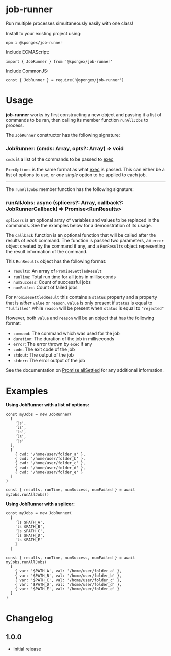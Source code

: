 #  job-runner

Run multiple processes simultaneously easily with one class!

Install to your existing project using:
```
npm i @spongex/job-runner
```

Include ECMAScript:
```
import { JobRunner } from '@spongex/job-runner'
```

Include CommonJS:
```
const { JobRunner } = require('@spongex/job-runner')
```

# Usage

__job-runner__ works by first constructing a new object and passing it a list of commands to be ran, then calling its member function `runAllJobs` to process.

The `JobRunner` constructor has the following signature:
### JobRunner: (cmds: Array<string>, opts?: Array<ExecOptions>) => void

`cmds` is a list of the commands to be passed to [exec](https://nodejs.org/api/child_process.html#child_processexeccommand-options-callback)

`ExecOptions` is the same format as what [exec](https://nodejs.org/api/child_process.html#child_processexeccommand-options-callback) is passed.  This can either be a list of options to use, or *one single* option to be applied to each job.

---

The `runAllJobs` member function has the following signature:
### runAllJobs: async (splicers?: Array<Splicer>, callback?: JobRunnerCallback) => Promise\<RunResults>

`splicers` is an optional array of variables and values to be replaced in the commands.
See the examples below for a demonstration of its usage.

The `callback` function is an optional function that will be called after the results of *each* command.  The function is passed two parameters, an `error` object created by the command if any, and a `RunResults` object representing the result information of the command.

This `RunResults` object has the following format:
- `results`: An array of `PromiseSettledResult`
- `runTime`: Total run time for all jobs in milliseconds
- `numSuccess`: Count of successful jobs
- `numFailed`: Count of failed jobs

For `PromiseSettledResult` this contains a `status` property and a property that is *either* `value` or `reason`.  `value` is only present if `status` is equal to `"fulfilled"` while `reason` will be present when `status` is equal to `"rejected"`

However, both `value` and `reason` will be an object that has the following format:
- `command`:  The command which was used for the job
- `duration`: The duration of the job in milliseconds
- `error`: The error thrown by `exec` if any
- `code`: The exit code of the job
- `stdout`: The output of the job
- `stderr`: The error output of the job

See the documentation on [Promise.allSettled](https://developer.mozilla.org/en-US/docs/Web/JavaScript/Reference/Global_Objects/Promise/allSettled#return_value) for any additional information.

# Examples

__Using JobRunner with a list of options:__

```
const myJobs = new JobRunner(
  [
    'ls',
    'ls',
    'ls',
    'ls',
    'ls'
  ],
  [
    { cwd: '/home/user/folder_a' },
    { cwd: '/home/user/folder_b' },
    { cwd: '/home/user/folder_c' },
    { cwd: '/home/user/folder_d' },
    { cwd: '/home/user/folder_e' }
  ]
)

const { results, runTime, numSuccess, numFailed } = await myJobs.runAllJobs()
```

__Using JobRunner with a splicer:__
```
const myJobs = new JobRunner(
  [
    'ls $PATH_A',
    'ls $PATH_B',
    'ls $PATH_C',
    'ls $PATH_D',
    'ls $PATH_E'
    ]
  )

const { results, runTime, numSuccess, numFailed } = await myJobs.runAllJobs(
  [
    { var: '$PATH_A', val: '/home/user/folder_a' },
    { var: '$PATH_B', val: '/home/user/folder_b' },
    { var: '$PATH_C', val: '/home/user/folder_c' },
    { var: '$PATH_D', val: '/home/user/folder_d' },
    { var: '$PATH_E', val: '/home/user/folder_e' }
  ]
)
```

# Changelog

## 1.0.0
- Initial release
